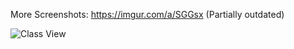 More Screenshots: https://imgur.com/a/SGGsx (Partially outdated)

![Class View](http://i.imgur.com/iFabzvm.png "Wrapper View")
